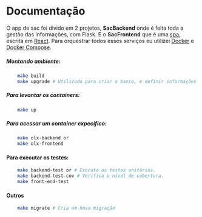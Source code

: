 Documentação
============

O app de sac foi divido em 2 projetos, **SacBackend** onde é feita toda a gestão das informações,
com Flask. E o **SacFrontend** que é uma [spa](https://en.wikipedia.org/wiki/Single-page_application), escrita em [React](https://facebook.github.io/react/). Para orquestrar todos esses serviços eu utilizei [Docker](https://www.docker.com/) e [Docker Compose](https://docs.docker.com/compose/).

##### Montando ambiente:

```bash
    make build
    make upgrade # Utilizado para criar o banco, e definir informações iniciais.
```

##### Para levantar os containers:

```bash
    make up
```
##### Para acessar um container expecifico:

```bash
    make olx-backend or
    make olx-frontend
```

#### Para executar os testes:

```bash
    make backend-test or # Executa os testes unitários.
    make backend-test-cov # Verifica o nível de cobertura.
    make front-end-test
```

#### Outros

```bash
    make migrate # Cria um nova migração
```
